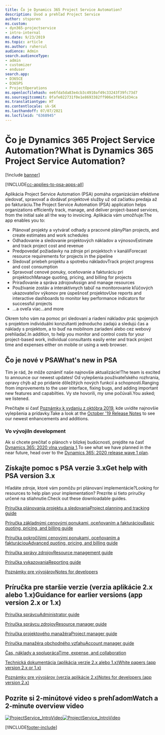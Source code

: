 ```yaml
---
title: Čo je Dynamics 365 Project Service Automation?
description: Úvod a prehľad Project Service
author: stsporen
ms.custom:
- dyn365-projectservice
- intro-internal
ms.date: 9/23/2019
ms.topic: article
ms.author: ruhercul
audience: Admin
search.audienceType:
- admin
- customizer
- enduser
search.app:
- D365CE
- D365PS
- ProjectOperations
ms.openlocfilehash: ee6fda5da83e4cb3c4910af49c33243f39fc73d7
ms.sourcegitcommit: 0fafe022731f0e1e8693382ff906e3f8541d34ca
ms.translationtype: HT
ms.contentlocale: sk-SK
ms.lasthandoff: 07/07/2021
ms.locfileid: "6368945"
---
```

# <a name="what-is-dynamics-365-project-service-automation"></a><span data-ttu-id="982dc-103">Čo je Dynamics 365 Project Service Automation?</span><span class="sxs-lookup"><span data-stu-id="982dc-103">What is Dynamics 365 Project Service Automation?</span></span>

[!include [banner](../includes/psa-now-project-operations.md)]

[!INCLUDE[cc-applies-to-psa-apps-all](../includes/cc-applies-to-psa-apps-all.md)]

<span data-ttu-id="982dc-104">Aplikácia Project Service Automation (PSA) pomáha organizáciám efektívne sledovať, spravovať a dodávať projektové služby už od začiatku predaja až po fakturáciu.</span><span class="sxs-lookup"><span data-stu-id="982dc-104">The Project Service Automation (PSA) application helps organizations efficiently track, manage, and deliver project-based services, from the initial sale all the way to invoicing.</span></span> <span data-ttu-id="982dc-105">Aplikácia vám umožňuje:</span><span class="sxs-lookup"><span data-stu-id="982dc-105">The app enables you to:</span></span>

- <span data-ttu-id="982dc-106">Plánovať projekty a vytvárať odhady a pracovné plány</span><span class="sxs-lookup"><span data-stu-id="982dc-106">Plan projects, and create estimates and work schedules</span></span>
- <span data-ttu-id="982dc-107">Odhadovanie a sledovanie projektových nákladov a výnosov</span><span class="sxs-lookup"><span data-stu-id="982dc-107">Estimate and track project cost and revenue</span></span>
- <span data-ttu-id="982dc-108">Predpovedať požiadavky na zdroje pri projektoch v kanáli</span><span class="sxs-lookup"><span data-stu-id="982dc-108">Forecast resource requirements for projects in the pipeline</span></span>
- <span data-ttu-id="982dc-109">Sledovať priebeh projektu a spotrebu nákladov</span><span class="sxs-lookup"><span data-stu-id="982dc-109">Track project progress and cost consumption</span></span>
- <span data-ttu-id="982dc-110">Spravovať cenové ponuky, oceňovanie a fakturáciu pri projektoch</span><span class="sxs-lookup"><span data-stu-id="982dc-110">Manage quoting, pricing, and billing for projects</span></span>
- <span data-ttu-id="982dc-111">Priraďovanie a správa zdrojov</span><span class="sxs-lookup"><span data-stu-id="982dc-111">Assign and manage resources</span></span>
- <span data-ttu-id="982dc-112">Používanie zostáv a interaktívnych tabúľ na monitorovanie kľúčových ukazovateľov výkonov pre úspešnosť projektov</span><span class="sxs-lookup"><span data-stu-id="982dc-112">Use reports and interactive dashboards to monitor key performance indicators for successful projects</span></span>
- <span data-ttu-id="982dc-113">...a oveľa viac</span><span class="sxs-lookup"><span data-stu-id="982dc-113">...and more</span></span>

<span data-ttu-id="982dc-114">Okrem toho vám na pomoc pri sledovaní a riadení nákladov prác spojených s projektom individuálni konzultanti jednoducho zadajú a sledujú čas a náklady s projektom, a to buď na mobilnom zariadení alebo cez webový prehliadač.</span><span class="sxs-lookup"><span data-stu-id="982dc-114">In addition, to help you monitor and control costs for your project-based work, individual consultants easily enter and track project time and expenses either on mobile or using a web browser.</span></span>

## <a name="whats-new-in-psa"></a><span data-ttu-id="982dc-115">Čo je nové v PSA</span><span class="sxs-lookup"><span data-stu-id="982dc-115">What's new in PSA</span></span>
<span data-ttu-id="982dc-116">Tím je rád, že môže oznámiť naše najnovšie aktualizácie!</span><span class="sxs-lookup"><span data-stu-id="982dc-116">The team is excited to announce our newest updates!</span></span> <span data-ttu-id="982dc-117">Od vylepšenia používateľského rozhrania, opravy chýb až po pridanie dôležitých nových funkcií a schopností.</span><span class="sxs-lookup"><span data-stu-id="982dc-117">Ranging from improvements to the user interface, fixing bugs, and adding important new features and capabilties.</span></span> <span data-ttu-id="982dc-118">Vy ste hovorili, my sme počúvali.</span><span class="sxs-lookup"><span data-stu-id="982dc-118">You asked; we listened.</span></span>

<span data-ttu-id="982dc-119">Prečítajte si časť [Poznámky k vydaniu z októbra 2019](/dynamics365-release-plan/2019wave2/index), kde uvidíte najnovšie vylepšenia a prídavky.</span><span class="sxs-lookup"><span data-stu-id="982dc-119">Take a look at the [October '19 Release Notes](/dynamics365-release-plan/2019wave2/index) to see our newest enhancements and additions.</span></span>

### <a name="in-development"></a><span data-ttu-id="982dc-120">Vo vývoji</span><span class="sxs-lookup"><span data-stu-id="982dc-120">In development</span></span>
<span data-ttu-id="982dc-121">Ak si chcete prečítať o plánoch v blízkej budúcnosti, prejdite na časť [Dynamics 365: 2020 vlna vydania 1](/dynamics365-release-plan/2020wave1/index).</span><span class="sxs-lookup"><span data-stu-id="982dc-121">To see what we have planned in the near future, head over to the [Dynamics 365: 2020 release wave 1 plan](/dynamics365-release-plan/2020wave1/index).</span></span>

## <a name="get-help-with-psa-version-3x"></a><span data-ttu-id="982dc-122">Získajte pomoc s PSA verzie 3.x</span><span class="sxs-lookup"><span data-stu-id="982dc-122">Get help with PSA version 3.x</span></span>
<span data-ttu-id="982dc-123">Hľadáte zdroje, ktoré vám pomôžu pri plánovaní implementácie?</span><span class="sxs-lookup"><span data-stu-id="982dc-123">Looking for resources to help plan your implementation?</span></span> <span data-ttu-id="982dc-124">Prezrite si tieto príručky určené na stiahnutie.</span><span class="sxs-lookup"><span data-stu-id="982dc-124">Check out these downloadable guides.</span></span>

 [<span data-ttu-id="982dc-125">Príručka plánovania projektu a sledovania</span><span class="sxs-lookup"><span data-stu-id="982dc-125">Project planning and tracking guide</span></span>](../psa/implementation-guides/project-planning-tracking.md)

 [<span data-ttu-id="982dc-126">Príručka základnými cenovými ponukami, oceňovaním a fakturáciou</span><span class="sxs-lookup"><span data-stu-id="982dc-126">Basic quoting, pricing, and billing guide</span></span>](../psa/implementation-guides/begin-quoting-pricing-billing.md)

 [<span data-ttu-id="982dc-127">Príručka pokročilými cenovými ponukami, oceňovaním a fakturáciou</span><span class="sxs-lookup"><span data-stu-id="982dc-127">Advanced quoting, pricing, and billing guide</span></span>](../psa/implementation-guides/adv-quoting-pricing-billing.md)

 [<span data-ttu-id="982dc-128">Príručka správy zdrojov</span><span class="sxs-lookup"><span data-stu-id="982dc-128">Resource management guide</span></span>](../psa/implementation-guides/resource-management-guide.md)

 [<span data-ttu-id="982dc-129">Príručka vykazovania</span><span class="sxs-lookup"><span data-stu-id="982dc-129">Reporting guide</span></span>](../psa/implementation-guides/reporting-guide.md)

 [<span data-ttu-id="982dc-130">Poznámky pre vývojárov</span><span class="sxs-lookup"><span data-stu-id="982dc-130">Notes for developers</span></span>](../psa/developer-guides/overview-dev-notes-v3.x.md)

## <a name="guidance-for-earlier-versions-app-version-2x-or-1x"></a><span data-ttu-id="982dc-131">Príručka pre staršie verzie (verzia aplikácie 2.x alebo 1.x)</span><span class="sxs-lookup"><span data-stu-id="982dc-131">Guidance for earlier versions (app version 2.x or 1.x)</span></span>
 [<span data-ttu-id="982dc-132">Príručka správcu</span><span class="sxs-lookup"><span data-stu-id="982dc-132">Administrator guide</span></span>](../psa/admin-guide.md)

 [<span data-ttu-id="982dc-133">Príručka správcu zdrojov</span><span class="sxs-lookup"><span data-stu-id="982dc-133">Resource manager guide</span></span>](../psa/resource-manager-guide.md)

 [<span data-ttu-id="982dc-134">Príručka projektového manažéra</span><span class="sxs-lookup"><span data-stu-id="982dc-134">Project manager guide</span></span>](../psa/project-manager-guide.md)

 [<span data-ttu-id="982dc-135">Príručka manažéra obchodného vzťahu</span><span class="sxs-lookup"><span data-stu-id="982dc-135">Account manager guide</span></span>](../psa/account-manager-guide.md)

 [<span data-ttu-id="982dc-136">Čas, náklady a spolupráca</span><span class="sxs-lookup"><span data-stu-id="982dc-136">Time, expense, and collaboration</span></span>](../psa/time-expense-collaboration-guide.md)

 [<span data-ttu-id="982dc-137">Technická dokumentácia (aplikácia verzie 2.x alebo 1.x)</span><span class="sxs-lookup"><span data-stu-id="982dc-137">White papers (app version 2.x or 1.x)</span></span>](../psa/white-papers.md)

 [<span data-ttu-id="982dc-138">Poznámky pre vývojárov (verzia aplikácie 2.x)</span><span class="sxs-lookup"><span data-stu-id="982dc-138">Notes for developers (app version 2.x)</span></span>](../psa/developer-guides/add-custom-qoi-forms-v2.x.md)

 ## <a name="watch-a-2-minute-overview-video"></a><span data-ttu-id="982dc-139">Pozrite si 2-minútové video s prehľadom</span><span class="sxs-lookup"><span data-stu-id="982dc-139">Watch a 2-minute overview video</span></span>
 <a name="heroArea"></a> <span data-ttu-id="982dc-140">[![ProjectService_IntroVideo](../psa/media/project-service-intro-video.png "ProjectService_IntroVideo")](https://go.microsoft.com/fwlink/p/?LinkId=799457)</span><span class="sxs-lookup"><span data-stu-id="982dc-140">[![ProjectService_IntroVideo](../psa/media/project-service-intro-video.png "ProjectService_IntroVideo")](https://go.microsoft.com/fwlink/p/?LinkId=799457)</span></span>




[!INCLUDE[footer-include](../includes/footer-banner.md)]